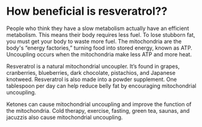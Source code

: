 # How beneficial is resveratrol??

People who think they have a slow metabolism actually have an efficient metabolism. This means their body requires less fuel. To lose stubborn fat, you must get your body to waste more fuel. The mitochondria are the body's “energy factories,” turning food into stored energy, known as ATP. Uncoupling occurs when the mitochondria make less ATP and more heat.

Resveratrol is a natural mitochondrial uncoupler. It’s found in grapes, cranberries, blueberries, dark chocolate, pistachios, and Japanese knotweed. Resveratrol is also made into a powder supplement. One tablespoon per day can help reduce belly fat by encouraging mitochondrial uncoupling.

Ketones can cause mitochondrial uncoupling and improve the function of the mitochondria. Cold therapy, exercise, fasting, green tea, saunas, and jacuzzis also cause mitochondrial uncoupling.